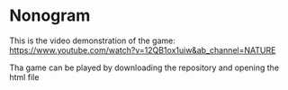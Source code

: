 # Nonogram

This is the video demonstration of the game:
https://www.youtube.com/watch?v=12QB1ox1uiw&ab_channel=NATURE


Tha game can be played by downloading the repository and opening the html file

